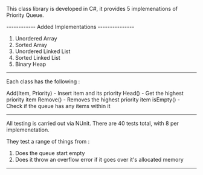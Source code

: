 This class library is developed in C#, it provides 5 implemenations of Priority Queue.

------------ Added Implementations ---------------

1. Unordered Array
2. Sorted Array
3. Unordered Linked List
4. Sorted Linked List
5. Binary Heap

-------------------------------------------------

Each class has the following :

Add(Item, Priority) - Insert item and its priority
Head() - Get the highest priority item
Remove() - Removes the highest priority item
isEmpty() - Check if the queue has any items within it

--------------------------------------------------

All testing is carried out via NUnit. There are 40 tests total, with 8 per implemenetation.

They test a range of things from :

1. Does the queue start empty
2. Does it throw an overflow error if it goes over it's allocated memory

-------------------------------------------------
